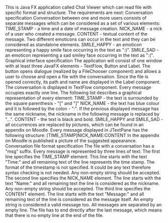 This is Java FX application called Chat Viewer which can read file with specific format and structure. The requirements are next:
Conversation specification
Conversation between one and more users consists of separate messages which can be considered
as a set of various elements:
TIME_STAMP - a time and a date of message creation.
NICK_NAME - a nick of a user who created a message.
CONTENT - textual content of the message. Two different emoticons can occur in the text and
they can be considered as standalone elements.
SMILE_HAPPY - an emoticon representing a happy smile face occurring in the text as ":)".
SMILE_SAD - an emoticon representing a sad smiley face occurring in the text as ":(".
Graphical interface specification
The application will consist of one window with at least three JavaFX elements - TextFlow, Button and
Label. The button opens dialogue (realized by a FileChooser component) and allows a user to
choose and open a file with the conversation. Since the file is opened correctly, its path and name are
displayed in the Label component. The conversation is displayed in TextFlow component. Every
message occupies exactly one line. The following list describes a graphical representation of every
element:
TIME_STAMP - the text is surrounded by the square parenthesis - "[" and "]"
NICK_NAME - the text has blue colour and it is followed by the colon - ":". If the previous displayed
message has the same nickname, the nickname in the following message is replaced by "...".
CONTENT - the text is black and bold.
SMILE_HAPPY and SMILE_SAD - all occurrences are replaced by pictures, which can be found in
an appendix on Moodle. Every message displayed in JTextPane has the following structure:
[TIME_STAMP]NICK_NAME:CONTENT In the appendix on Moodle is published a picture of the
suggested appearance.
Conversation file format specification
The file with a conversation has a "msg" suffix. Every message is represented by three lines of text:
The first line specifies the TIME_STAMP element. This line starts with the text "Time:" and all
remaining text of the line represents the time stamp. The format of the timestamp is not specified.
It could be any text therefore syntax checking is not needed. Any non-empty string should be
accepted.
The second line specifies the NICK_NAME element. The line starts with the text "Name:" and all
remaining text the line is considered as the nickname. Any non-empty string should be accepted.
The third line specifies the CONTENT element. The line starts with the text "Message:" and all
remaining text of the line is considered as the message itself. An empty string is considered a valid
message too.
All messages are separated by an empty line. The file has to end directly after the last message,
which means that there is no empty line at the end of the file.
